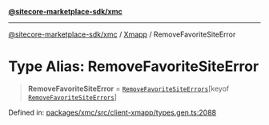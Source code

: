 [**@sitecore-marketplace-sdk/xmc**](../../../../README.md)

***

[@sitecore-marketplace-sdk/xmc](../../../../README.md) / [Xmapp](../README.md) / RemoveFavoriteSiteError

# Type Alias: RemoveFavoriteSiteError

> **RemoveFavoriteSiteError** = [`RemoveFavoriteSiteErrors`](RemoveFavoriteSiteErrors.md)\[keyof [`RemoveFavoriteSiteErrors`](RemoveFavoriteSiteErrors.md)\]

Defined in: [packages/xmc/src/client-xmapp/types.gen.ts:2088](https://github.com/Sitecore/marketplace-sdk/blob/main/packages/xmc/src/client-xmapp/types.gen.ts#L2088)
